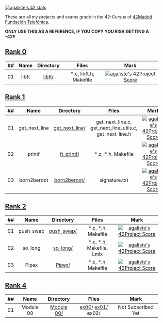[![agaliste's 42 stats](https://badge42.herokuapp.com/api/stats/agaliste?privacyName=true&)](https://github.com/somedevv/42-Cursus)

These are all my projects and exams grade in the 42-Cursus of [42Madrid Fundación Telefónica](https://www.42madrid.com/).

**ONLY USE THIS AS A REFERENCE, IF YOU COPY YOU RISK GETTING A -42!!**

## [Rank 0](https://github.com/somedevv/42-Cursus/tree/master/Rank%200)

|  ##  |			Name				|	Directory	| Files | Mark |
|:----:|:-----------------------------------:|:------------------:|:--------------:|:--------------:|
|  01  |libft								|	[libft/](https://github.com/somedevv/42-Cursus/tree/master/Rank%200/libft)		| *.c, libft.h, Makefile | [![agaliste's 42Project Score](https://badge42.herokuapp.com/api/project/agaliste/Libft)](https://github.com/somedevv/42-Cursus/tree/master/Rank%200/libft) |

## [Rank 1](https://github.com/somedevv/42-Cursus/tree/master/Rank%201)

|  ##  |			Name				|	Directory	| Files | Mark |
|:----:|:-----------------------------------:|:------------------:|:--------------:|:--------------:|
|  01  |get_next_line								|	[get_next_line/](https://github.com/somedevv/42-Cursus/tree/master/Rank%201/get_next_line)		| get_next_line.c, get_next_line_utils.c, get_next_line.h | [![agaliste's 42Project Score](https://badge42.herokuapp.com/api/project/agaliste/get_next_line)](https://github.com/somedevv/42-Cursus/tree/master/Rank%201/get_next_line) |
|  02  |printf								|	[ft_printf/](https://github.com/somedevv/42-Cursus/tree/master/Rank%201/ft_printf)		| *.c, *.h, Makefile | [![agaliste's 42Project Score](https://badge42.herokuapp.com/api/project/agaliste/ft_printf)](https://github.com/somedevv/42-Cursus/tree/master/Rank%201/ft_printf) |
|  03  |born2beroot								|	[born2beroot/](https://github.com/somedevv/42-Cursus/tree/master/Rank%201/born2beroot/)		| signature.txt | [![agaliste's 42Project Score](https://badge42.herokuapp.com/api/project/agaliste/Born2beroot)](https://github.com/somedevv/42-Cursus/tree/master/Rank%201/born2beroot/) |

## [Rank 2](https://github.com/somedevv/42-Cursus/tree/master/Rank%202)

|  ##  |			Name				|	Directory	| Files | Mark |
|:----:|:-----------------------------------:|:------------------:|:--------------:|:--------------:|
| 01 |push_swap | [push_swap/](https://github.com/somedevv/42-Cursus/tree/master/Rank%202/push_swap) | *.c, *.h, Makefile | [![agaliste's 42Project Score](https://badge42.herokuapp.com/api/project/agaliste/push_swap)](https://github.com/somedevv/42-Cursus/tree/master/Rank%202/push_swap) |
| 02 |so_long | [so_long/](https://github.com/somedevv/42-Cursus/tree/master/Rank%202/so_long) | *.c, *.h, Makefile, Lmlx | [![agaliste's 42Project Score](https://badge42.herokuapp.com/api/project/agaliste/so_long)](https://github.com/somedevv/42-Cursus/tree/master/Rank%202/so_long) |
| 03 |Pipex | [Pipex/](https://github.com/somedevv/42-Cursus/tree/master/Rank%202/Pipex) | *.c, *.h, Makefile | [![agaliste's 42Project Score](https://badge42.herokuapp.com/api/project/agaliste/pipex)](https://github.com/somedevv/42-Cursus/tree/master/Rank%202/Pipex) |

## [Rank 4](https://github.com/somedevv/42-Cursus/tree/master/Rank%204)

|  ##  |			Name				|	Directory	| Files | Mark |
|:----:|:-----------------------------------:|:------------------:|:--------------:|:--------------:|
|  01  |Module 00								|	[Module 00/](https://github.com/somedevv/42-Cursus/tree/master/Rank%204/Module_00)		| [ex00/](https://github.com/somedevv/42-Cursus/tree/master/Rank%204/Module_00/ex00) [ex01/](https://github.com/somedevv/42-Cursus/tree/master/Rank%204/Module_00/ex01) ex02/ | Not Subscribed Yet |
